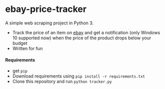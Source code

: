 # ebay-price-tracker
A simple web scraping project in Python 3. 
* Track the price of an item on [ebay](https://www.ebay.com/) and get a notification (only Windows 10 supported now) when the price
of the product drops below your budget
* Written for fun

#### Requirements
* get `pip`
* Download requirements using `pip install -r requirements.txt`
* Clone this repository and run `python tracker.py`
